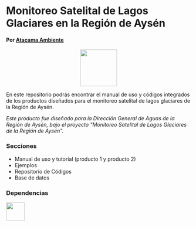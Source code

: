 # Monitoreo Satelital de Lagos Glaciares en la Región de Aysén
#### Por <a href='https://www.atacamamb.com/'>Atacama Ambiente</a>
<div id="header" align="center">
  <img src="https://user-images.githubusercontent.com/97610610/203404320-921cbf2c-6641-4715-93f7-270704578bc7.png" width="100"/>
</div>

En este repositorio podrás encontrar el manual de uso y códigos integrados de los productos diseñados para el monitoreo satelital de lagos glaciares de la Región de Aysén. 

*Este producto fue diseñado para la Dirección General de Aguas de la Región de Aysén, bajo el proyecto "Monitoreo Satelital de Lagos Glaciares de la Región de Aysén".* 

### Secciones
- Manual de uso y tutorial (producto 1 y producto 2)
- Ejemplos
- Repositorio de Códigos
- Base de datos

### Dependencias

<div id="header">
  <img src="https://user-images.githubusercontent.com/97610610/203406899-bd2e8e91-fc6c-40f8-9f71-a8c5a545ad92.png" width="50"/>
</div>
